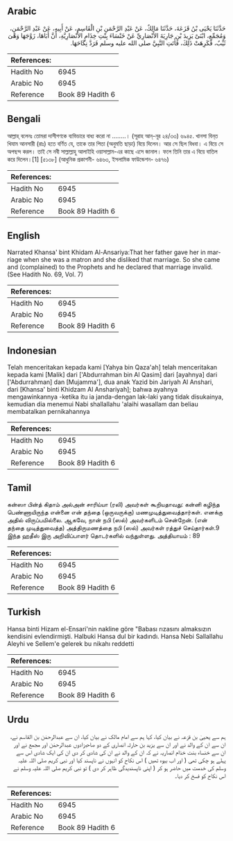 ## Arabic


<div dir="rtl" lang="ar" style={{fontSize:'larger',backgroundColor:'#f8f9fa',padding:20}}>
حَدَّثَنَا يَحْيَى بْنُ قَزَعَةَ، حَدَّثَنَا مَالِكٌ، عَنْ عَبْدِ الرَّحْمَنِ بْنِ الْقَاسِمِ، عَنْ أَبِيهِ، عَنْ عَبْدِ الرَّحْمَنِ، وَمُجَمِّعٍ، ابْنَىْ يَزِيدَ بْنِ جَارِيَةَ الأَنْصَارِيِّ عَنْ خَنْسَاءَ بِنْتِ خِذَامٍ الأَنْصَارِيَّةِ، أَنَّ أَبَاهَا، زَوَّجَهَا وَهْىَ ثَيِّبٌ، فَكَرِهَتْ ذَلِكَ، فَأَتَتِ النَّبِيَّ صلى الله عليه وسلم فَرَدَّ نِكَاحَهَا‏.‏
</div>
<div style={{backgroundColor:'#f8f9fa',padding:20, marginBottom: 10}}><table> <thead> <tr> <th>References:</th> <th></th> </tr> </thead> <tbody><tr><td>Hadith No</td><td>6945</td></tr><tr><td>Arabic No</td><td>6945</td></tr><tr><td>Reference</td><td>Book 89 Hadith 6</td></tr></tbody></table></div>

## Bengali


<div dir="ltr" lang="bn" style={{fontSize:'larger',backgroundColor:'#f8f9fa',padding:20}}>
আল্লাহ্ বলেনঃ তোমরা দাসীগণকে ব্যভিচারে বাধ্য করো না ........। (সূরাহ আন্-নূর ২৪/৩৩) ৬৯৪৫. খানসা বিন্‌ত খিযাম আনসারী (রাঃ) হতে বর্ণিত যে, তাকে তার পিতা (অনুমতি ছাড়া) বিয়ে দিলেন। আর সে ছিল বিধবা। এ বিয়ে সে অপছন্দ করল। তাই সে নবী সাল্লাল্লাহু আলাইহি ওয়াসাল্লাম-এর কাছে এসে জানাল। ফলে তিনি তার এ বিয়ে বাতিল করে দিলেন।[1] [৫১৩৮] (আধুনিক প্রকাশনী- ৬৪৬৩, ইসলামিক ফাউন্ডেশন- ৬৪৭৬)
</div>
<div style={{backgroundColor:'#f8f9fa',padding:20, marginBottom: 10}}><table> <thead> <tr> <th>References:</th> <th></th> </tr> </thead> <tbody><tr><td>Hadith No</td><td>6945</td></tr><tr><td>Arabic No</td><td>6945</td></tr><tr><td>Reference</td><td>Book 89 Hadith 6</td></tr></tbody></table></div>

## English


<div dir="ltr" lang="en" style={{fontSize:'larger',backgroundColor:'#f8f9fa',padding:20}}>
Narrated Khansa' bint Khidam Al-Ansariya:That her father gave her in marriage when she was a matron and she disliked that marriage. So she came and (complained) to the Prophets and he declared that marriage invalid. (See Hadith No. 69, Vol. 7)
</div>
<div style={{backgroundColor:'#f8f9fa',padding:20, marginBottom: 10}}><table> <thead> <tr> <th>References:</th> <th></th> </tr> </thead> <tbody><tr><td>Hadith No</td><td>6945</td></tr><tr><td>Arabic No</td><td>6945</td></tr><tr><td>Reference</td><td>Book 89 Hadith 6</td></tr></tbody></table></div>

## Indonesian


<div dir="ltr" lang="id" style={{fontSize:'larger',backgroundColor:'#f8f9fa',padding:20}}>
Telah menceritakan kepada kami [Yahya bin Qaza'ah] telah menceritakan kepada kami [Malik] dari ['Abdurrahman bin Al Qasim] dari [ayahnya] dari ['Abdurrahman] dan [Mujamma'], dua anak Yazid bin Jariyah Al Anshari, dari [Khansa' binti Khidzam Al Anshariyah]; bahwa ayahnya mengawinkannya -ketika itu ia janda-dengan lak-laki yang tidak disukainya, kemudian dia menemui Nabi shallallahu 'alaihi wasallam dan beliau membatalkan pernikahannya
</div>
<div style={{backgroundColor:'#f8f9fa',padding:20, marginBottom: 10}}><table> <thead> <tr> <th>References:</th> <th></th> </tr> </thead> <tbody><tr><td>Hadith No</td><td>6945</td></tr><tr><td>Arabic No</td><td>6945</td></tr><tr><td>Reference</td><td>Book 89 Hadith 6</td></tr></tbody></table></div>

## Tamil


<div dir="ltr" lang="ta" style={{fontSize:'larger',backgroundColor:'#f8f9fa',padding:20}}>
கன்ஸா பின்த் கிதாம் அல்அன் சாரிய்யா (ரலி) அவர்கள் கூறியதாவது: கன்னி கழிந்த பெண்ணாயிருந்த என்னை என் தந்தை (ஒருவருக்கு) மணமுடித்துவைத்தார்கள். எனக்கு அதில் விருப்பமில்லை. ஆகவே, நான் நபி (ஸல்) அவர்களிடம் சென்றேன். (என் தந்தை முடித்துவைத்த) அத்திருமணத்தை நபி (ஸல்) அவர்கள் ரத்துச் செய்தார்கள்.9 இந்த ஹதீஸ் இரு அறிவிப்பாளர் தொடர்களில் வந்துள்ளது. அத்தியாயம் : 89
</div>
<div style={{backgroundColor:'#f8f9fa',padding:20, marginBottom: 10}}><table> <thead> <tr> <th>References:</th> <th></th> </tr> </thead> <tbody><tr><td>Hadith No</td><td>6945</td></tr><tr><td>Arabic No</td><td>6945</td></tr><tr><td>Reference</td><td>Book 89 Hadith 6</td></tr></tbody></table></div>

## Turkish


<div dir="ltr" lang="tr" style={{fontSize:'larger',backgroundColor:'#f8f9fa',padding:20}}>
Hansa binti Hizam el-Ensari'nin nakline göre "Babası rızasını almaksızın kendisini evlendirmişti. Halbuki Hansa dul bir kadındı. Hansa Nebi Sallallahu Aleyhi ve Sellem'e gelerek bu nikahı reddetti
</div>
<div style={{backgroundColor:'#f8f9fa',padding:20, marginBottom: 10}}><table> <thead> <tr> <th>References:</th> <th></th> </tr> </thead> <tbody><tr><td>Hadith No</td><td>6945</td></tr><tr><td>Arabic No</td><td>6945</td></tr><tr><td>Reference</td><td>Book 89 Hadith 6</td></tr></tbody></table></div>

## Urdu


<div dir="rtl" lang="ur" style={{fontSize:'larger',backgroundColor:'#f8f9fa',padding:20}}>
ہم سے یحییٰ بن قزعہ نے بیان کیا، کہا ہم سے امام مالک نے بیان کیا، ان سے عبدالرحمٰن بن القاسم نے، ان سے ان کے والد نے اور ان سے یزید بن حارثہ انصاری کے دو صاحبزادوں عبدالرحمٰن اور مجمع نے اور ان سے خنساء بنت خذام انصاریہ نے کہ ان کے والد نے ان کی شادی کر دی ان کی ایک شادی اس سے پہلے ہو چکی تھی ( اور اب بیوہ تھیں ) اس نکاح کو انہوں نے ناپسند کیا اور نبی کریم صلی اللہ علیہ وسلم کی خدمت میں حاضر ہو کر ( اپنی ناپسندیدگی ظاہر کر دی ) تو نبی کریم صلی اللہ علیہ وسلم نے اس نکاح کو فسخ کر دیا۔
</div>
<div style={{backgroundColor:'#f8f9fa',padding:20, marginBottom: 10}}><table> <thead> <tr> <th>References:</th> <th></th> </tr> </thead> <tbody><tr><td>Hadith No</td><td>6945</td></tr><tr><td>Arabic No</td><td>6945</td></tr><tr><td>Reference</td><td>Book 89 Hadith 6</td></tr></tbody></table></div>